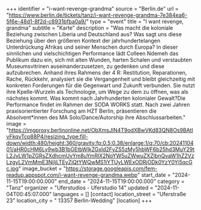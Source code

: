 +++
identifier = "i-want-revenge-grandma"
source = "Berlin.de"
url = "https://www.berlin.de/tickets/tanz/i-want-revenge-grandma-7e384ea6-5f6e-48d1-8f2d-c8931bfba0a9/"
type = "event"
title = "I want revenge, grandma"
subtitle = "Karte"
description = "Was macht die koloniale Beziehung zwischen Liberia und Deutschland aus? Was sagt uns diese Beziehung über den größeren Kontext der jahrhundertelangen Unterdrückung Afrikas und seiner Menschen durch Europa? In dieser sinnlichen und vielschichtigen Performance lädt Colleen Ndemeh das Publikum dazu ein, sich mit alten Wunden, harten Schalen und verstaubten Museumsvitrinen auseinanderzusetzen, zu gedenken und diese aufzubrechen. Anhand ihres Rahmens der 4 R: Restitution, Reparationen, Rache, Rückkehr, analysiert sie die Vergangenheit und bleibt gleichzeitig mit konkreten Forderungen für die Gegenwart und Zukunft verbunden. Sie nutzt ihre Kpelle-Wurzeln als Technologie, um Wege zu dem zu öffnen, was als nächstes kommt. Was kommt nach Jahrhunderten kolonialer Gewalt?Die Performance findet im Rahmen der SODA WORKS statt. Nach zwei Jahren praxisorientierter Forschung am HZT Berlin, präsentieren die Absolvent*innen des MA Solo/Dance/Autorship ihre Abschlussarbeiten."
image = "https://imgproxy.berlinonline.net/ObXmsJlN4T9odXBwVKd83QN8Os9BAtIvFkqvTcp88P4/resizing_type:fill-down/width:480/height:360/gravity:fp:0.5:0.38/enlarge:1/q:70/cb:2024110401/aHR0cHM6Ly9wb3B1bGEtbWlkZGxld2FyZS5zMy5hbWF6b25hd3MuY29tL2JvLW1pZGRsZXdhcmUvYm8uYmRlX2NoYW5uZWwuZXZlbnQvaW1hZ2VzLzgyL2VmMmE3NjljLTEyZjQtYWQwMS1iYTUyLWExODRjODk0YzY0Yi5qcGc.jpg"
image_bucket = "https://storage.googleapis.com/fem-readup.appspot.com/i-want-revenge-grandma.webp"
start_date = "2024-11-15T19:00:00.000"
end_date = "2024-11-15T19:00:00.000"
category = "Tanz"
organizer = "Uferstudios - Uferstudio 14"
updated = "2024-11-04T00:45:07.000"
languages = []
[contact]
location_street = "Uferstraße 23"
location_city = " 13357 Berlin-Wedding"
[location]
+++